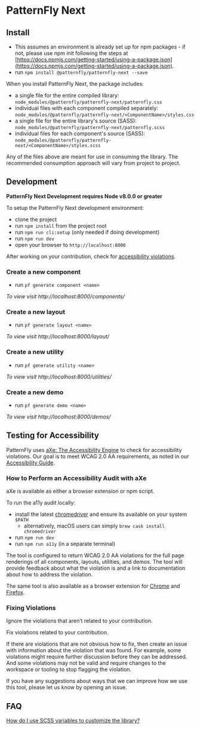 # PatternFly Next

## Install

- This assumes an environment is already set up for npm packages - if not, please use npm init following the steps at [https://docs.npmjs.com/getting-started/using-a-package.json](https://docs.npmjs.com/getting-started/using-a-package.json).
- run `npm install @patternfly/patternfly-next --save`

When you install PatternFly Next, the package includes:

- a single file for the entire compiled library: `node_modules/@patternfly/patternfly-next/patternfly.css`
- individual files with each component compiled separately: `node_modules/@patternfly/patternfly-next/<ComponentName>/styles.css`
- a single file for the entire library's source (SASS): `node_modules/@patternfly/patternfly-next/patternfly.scss`
- individual files for each component's source (SASS): `node_modules/@patternfly/patternfly-next/<ComponentName>/styles.scss`

Any of the files above are meant for use in consuming the library. The recommended
consumption approach will vary from project to project.

## Development

**PatternFly Next Development requires Node v8.0.0 or greater**

To setup the PatternFly Next development environment:

- clone the project
- run `npm install` from the project root
- run `npm run cli:setup` (only needed if doing development)
- run `npm run dev`
- open your browser to `http://localhost:8000`

After working on your contribution, check for [accessibility violations](#testing-for-accessibility).

### Create a new component

- run `pf generate component <name>`

*To view visit http://localhost:8000/components/<name>*

### Create a new layout

- run `pf generate layout <name>`

*To view visit http://localhost:8000/layout/<name>*

### Create a new utility

- run `pf generate utility <name>`

*To view visit http://localhost:8000/utilities/<name>*

### Create a new demo

- run `pf generate demo <name>`

*To view visit http://localhost:8000/demos/<name>*

## Testing for Accessibility

PatternFly uses [aXe: The Accessibility Engine](https://www.deque.com/axe/) to check for accessibility violations. Our goal is to meet WCAG 2.0 AA requirements, as noted in our [Accessibility Guide](https://pf-next.com/accessibility-guide).

### How to Perform an Accessibility Audit with aXe
aXe is available as either a browser extension or npm script.

To run the a11y audit locally:
- install the latest [chromedriver](http://chromedriver.chromium.org/downloads) and ensure its available on your system `$PATH`
  - alternatively, macOS users can simply `brew cask install chromedriver`
- run `npm run dev`
- run `npm run a11y` (in a separate terminal)

The tool is configured to return WCAG 2.0 AA violations for the full page renderings of all components, layouts, utilities, and demos. The tool will provide feedback about what the violation is and a link to documentation about how to address the violation.

The same tool is also available as a browser extension for [Chrome](https://chrome.google.com/webstore/detail/axe/lhdoppojpmngadmnindnejefpokejbdd) and [Firefox](https://addons.mozilla.org/en-US/firefox/addon/axe-devtools/). 

### Fixing Violations

Ignore the violations that aren’t related to your contribution.

Fix violations related to your contribution.

If there are violations that are not obvious how to fix, then create an issue with information about the violation that was found. For example, some violations might require further discussion before they can be addressed. And some violations may not be valid and require changes to the workspace or tooling to stop flagging the violation.

If you have any suggestions about ways that we can improve how we use this tool, please let us know by opening an issue.

## FAQ

[How do I use SCSS variables to customize
the library?](https://pf-next.com/guidelines#variables)
